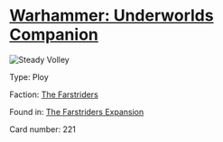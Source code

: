 # [Warhammer: Underworlds Companion](https://guidokessels.github.io/wh-underworlds)

  

![Steady Volley](https://warhammerunderworlds.com/wp-content/uploads/sites/6/2018/03/221_ENG.png)



Type: Ploy

Faction: [The Farstriders](https://guidokessels.github.io/wh-underworlds/factions/the-farstriders)

Found in: [The Farstriders Expansion](https://guidokessels.github.io/wh-underworlds/locations/the-farstriders-expansion)

Card number: 221
